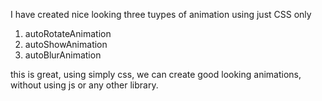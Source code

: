 I have created nice looking three tuypes of animation using just CSS only

1. autoRotateAnimation
2. autoShowAnimation
3. autoBlurAnimation

this is great, using simply css, we can create good looking animations, without using js or any other library.